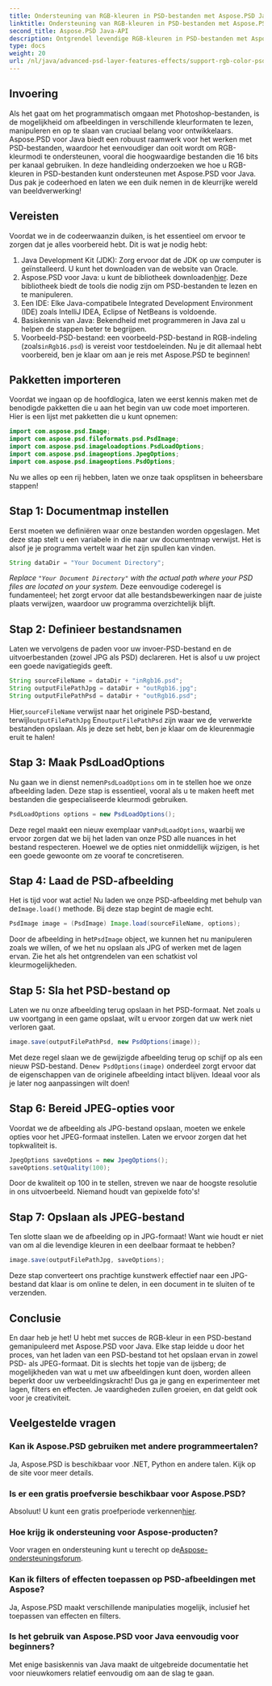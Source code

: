 ```yaml
---
title: Ondersteuning van RGB-kleuren in PSD-bestanden met Aspose.PSD Java
linktitle: Ondersteuning van RGB-kleuren in PSD-bestanden met Aspose.PSD Java
second_title: Aspose.PSD Java-API
description: Ontgrendel levendige RGB-kleuren in PSD-bestanden met Aspose.PSD voor Java! Volg onze stapsgewijze handleiding om uw afbeeldingen moeiteloos te verbeteren en op te slaan.
type: docs
weight: 20
url: /nl/java/advanced-psd-layer-features-effects/support-rgb-color-psd-files/
---
```

## Invoering
Als het gaat om het programmatisch omgaan met Photoshop-bestanden, is de mogelijkheid om afbeeldingen in verschillende kleurformaten te lezen, manipuleren en op te slaan van cruciaal belang voor ontwikkelaars. Aspose.PSD voor Java biedt een robuust raamwerk voor het werken met PSD-bestanden, waardoor het eenvoudiger dan ooit wordt om RGB-kleurmodi te ondersteunen, vooral die hoogwaardige bestanden die 16 bits per kanaal gebruiken. In deze handleiding onderzoeken we hoe u RGB-kleuren in PSD-bestanden kunt ondersteunen met Aspose.PSD voor Java. Dus pak je codeerhoed en laten we een duik nemen in de kleurrijke wereld van beeldverwerking!
## Vereisten
Voordat we in de codeerwaanzin duiken, is het essentieel om ervoor te zorgen dat je alles voorbereid hebt. Dit is wat je nodig hebt:
1. Java Development Kit (JDK): Zorg ervoor dat de JDK op uw computer is geïnstalleerd. U kunt het downloaden van de website van Oracle.
2.  Aspose.PSD voor Java: u kunt de bibliotheek downloaden[hier](https://releases.aspose.com/psd/java/). Deze bibliotheek biedt de tools die nodig zijn om PSD-bestanden te lezen en te manipuleren.
3. Een IDE: Elke Java-compatibele Integrated Development Environment (IDE) zoals IntelliJ IDEA, Eclipse of NetBeans is voldoende.
4. Basiskennis van Java: Bekendheid met programmeren in Java zal u helpen de stappen beter te begrijpen.
5.  Voorbeeld-PSD-bestand: een voorbeeld-PSD-bestand in RGB-indeling (zoals`inRgb16.psd`) is vereist voor testdoeleinden.
Nu je dit allemaal hebt voorbereid, ben je klaar om aan je reis met Aspose.PSD te beginnen!
## Pakketten importeren
Voordat we ingaan op de hoofdlogica, laten we eerst kennis maken met de benodigde pakketten die u aan het begin van uw code moet importeren. Hier is een lijst met pakketten die u kunt opnemen:
```java
import com.aspose.psd.Image;
import com.aspose.psd.fileformats.psd.PsdImage;
import com.aspose.psd.imageloadoptions.PsdLoadOptions;
import com.aspose.psd.imageoptions.JpegOptions;
import com.aspose.psd.imageoptions.PsdOptions;
```
Nu we alles op een rij hebben, laten we onze taak opsplitsen in beheersbare stappen!
## Stap 1: Documentmap instellen
Eerst moeten we definiëren waar onze bestanden worden opgeslagen. Met deze stap stelt u een variabele in die naar uw documentmap verwijst. Het is alsof je je programma vertelt waar het zijn spullen kan vinden.
```java
String dataDir = "Your Document Directory";
```
*Replace `"Your Document Directory"` with the actual path where your PSD files are located on your system.* 
Deze eenvoudige coderegel is fundamenteel; het zorgt ervoor dat alle bestandsbewerkingen naar de juiste plaats verwijzen, waardoor uw programma overzichtelijk blijft.
## Stap 2: Definieer bestandsnamen
Laten we vervolgens de paden voor uw invoer-PSD-bestand en de uitvoerbestanden (zowel JPG als PSD) declareren. Het is alsof u uw project een goede navigatiegids geeft.
```java
String sourceFileName = dataDir + "inRgb16.psd";
String outputFilePathJpg = dataDir + "outRgb16.jpg";
String outputFilePathPsd = dataDir + "outRgb16.psd";
```
 Hier,`sourceFileName` verwijst naar het originele PSD-bestand, terwijl`outputFilePathJpg` En`outputFilePathPsd` zijn waar we de verwerkte bestanden opslaan. Als je deze set hebt, ben je klaar om de kleurenmagie eruit te halen!
## Stap 3: Maak PsdLoadOptions
 Nu gaan we in dienst nemen`PsdLoadOptions` om in te stellen hoe we onze afbeelding laden. Deze stap is essentieel, vooral als u te maken heeft met bestanden die gespecialiseerde kleurmodi gebruiken.
```java
PsdLoadOptions options = new PsdLoadOptions();
```
 Deze regel maakt een nieuw exemplaar van`PsdLoadOptions`, waarbij we ervoor zorgen dat we bij het laden van onze PSD alle nuances in het bestand respecteren. Hoewel we de opties niet onmiddellijk wijzigen, is het een goede gewoonte om ze vooraf te concretiseren.
## Stap 4: Laad de PSD-afbeelding
Het is tijd voor wat actie! Nu laden we onze PSD-afbeelding met behulp van de`Image.load()` methode. Bij deze stap begint de magie echt.
```java
PsdImage image = (PsdImage) Image.load(sourceFileName, options);
```
 Door de afbeelding in het`PsdImage` object, we kunnen het nu manipuleren zoals we willen, of we het nu opslaan als JPG of werken met de lagen ervan. Zie het als het ontgrendelen van een schatkist vol kleurmogelijkheden.
## Stap 5: Sla het PSD-bestand op
Laten we nu onze afbeelding terug opslaan in het PSD-formaat. Net zoals u uw voortgang in een game opslaat, wilt u ervoor zorgen dat uw werk niet verloren gaat.
```java
image.save(outputFilePathPsd, new PsdOptions(image));
```
 Met deze regel slaan we de gewijzigde afbeelding terug op schijf op als een nieuw PSD-bestand. De`new PsdOptions(image)` onderdeel zorgt ervoor dat de eigenschappen van de originele afbeelding intact blijven. Ideaal voor als je later nog aanpassingen wilt doen!
## Stap 6: Bereid JPEG-opties voor
Voordat we de afbeelding als JPG-bestand opslaan, moeten we enkele opties voor het JPEG-formaat instellen. Laten we ervoor zorgen dat het topkwaliteit is.
```java
JpegOptions saveOptions = new JpegOptions();
saveOptions.setQuality(100);
```
Door de kwaliteit op 100 in te stellen, streven we naar de hoogste resolutie in ons uitvoerbeeld. Niemand houdt van gepixelde foto's! 
## Stap 7: Opslaan als JPEG-bestand
Ten slotte slaan we de afbeelding op in JPG-formaat! Want wie houdt er niet van om al die levendige kleuren in een deelbaar formaat te hebben?
```java
image.save(outputFilePathJpg, saveOptions);
```
Deze stap converteert ons prachtige kunstwerk effectief naar een JPG-bestand dat klaar is om online te delen, in een document in te sluiten of te verzenden.
## Conclusie
En daar heb je het! U hebt met succes de RGB-kleur in een PSD-bestand gemanipuleerd met Aspose.PSD voor Java. Elke stap leidde u door het proces, van het laden van een PSD-bestand tot het opslaan ervan in zowel PSD- als JPEG-formaat. Dit is slechts het topje van de ijsberg; de mogelijkheden van wat u met uw afbeeldingen kunt doen, worden alleen beperkt door uw verbeeldingskracht!
Dus ga je gang en experimenteer met lagen, filters en effecten. Je vaardigheden zullen groeien, en dat geldt ook voor je creativiteit.

## Veelgestelde vragen
### Kan ik Aspose.PSD gebruiken met andere programmeertalen?  
Ja, Aspose.PSD is beschikbaar voor .NET, Python en andere talen. Kijk op de site voor meer details.
### Is er een gratis proefversie beschikbaar voor Aspose.PSD?  
 Absoluut! U kunt een gratis proefperiode verkennen[hier](https://releases.aspose.com/).
### Hoe krijg ik ondersteuning voor Aspose-producten?  
 Voor vragen en ondersteuning kunt u terecht op de[Aspose-ondersteuningsforum](https://forum.aspose.com/c/psd/34).
### Kan ik filters of effecten toepassen op PSD-afbeeldingen met Aspose?  
Ja, Aspose.PSD maakt verschillende manipulaties mogelijk, inclusief het toepassen van effecten en filters.
### Is het gebruik van Aspose.PSD voor Java eenvoudig voor beginners?  
Met enige basiskennis van Java maakt de uitgebreide documentatie het voor nieuwkomers relatief eenvoudig om aan de slag te gaan.